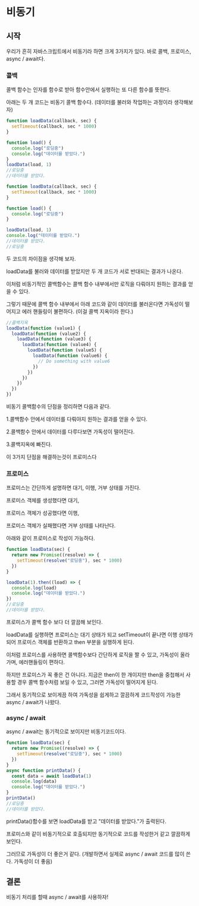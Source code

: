# 비동기

## 시작

우리가 흔히 자바스크립트에서 비동기라 하면 크게 3가지가 있다. 바로 콜백, 프로미스, async / await다.

### 콜백

콜백 함수는 인자를 함수로 받아 함수안에서 실행하는 또 다른 함수를 뜻한다.

아래는 두 개 코드는 비동기 콜백 함수다. (데이터를 불러와 작업하는 과정이라 생각해보자)

```js
function loadData(callback, sec) {
  setTimeout(callback, sec * 1000)
}

function load() {
  console.log("로딩중")
  console.log("데이터를 받았다.")
}
loadData(load, 1)
//로딩중
//데이터를 받았다.
```

```js
function loadData(callback, sec) {
  setTimeout(callback, sec * 1000)
}

function load() {
  console.log("로딩중")
}

loadData(load, 1)
console.log("데이터를 받았다.")
//데이터를 받았다.
//로딩중
```

두 코드의 차이점을 생각해 보자.

loadData를 불러와 데이터를 받았지만 두 개 코드가 서로 반대되는 결과가 나온다.

이처럼 비동기적인 콜백함수는 콜백 함수 내부에서만 로직을 다뤄야지 원하는 결과를 얻을 수 있다.

그렇기 때문에 콜백 함수 내부에서 아래 코드와 같이 데이터를 불러온다면 가독성이 떨어지고 에러 핸들링이 불편하다. (이걸 콜백 지옥이라 한다.)

```js
//콜백지옥
loadData(function (value1) {
  loadData(function (value2) {
    loadData(function (value3) {
      loadData(function (value4) {
        loadData(function (value5) {
          loadData(function (value6) {
            // Do something with value6
          })
        })
      })
    })
  })
})
```

비동기 콜백함수의 단점을 정리하면 다음과 같다.

1.콜백함수 안에서 데이터를 다뤄야지 원하는 결과를 얻을 수 있다.

2.콜백함수 안에서 데이터를 다루다보면 가독성이 떨어진다.

3.콜백지옥에 빠진다.

이 3가지 단점을 해결하는것이 프로미스다

### 프로미스

프로미스는 간단하게 설명하면 대기, 이행, 거부 상태를 가진다.

프로미스 객체를 생성했다면 대기,

프로미스 객체가 성공했다면 이행,

프로미스 객체가 실패했다면 거부 상태를 나타난다.

아래와 같이 프로미스로 작성이 가능하다.

```js
function loadData(sec) {
  return new Promise((resolve) => {
    setTimeout(resolve("로딩중"), sec * 1000)
  })
}

loadData(1).then((load) => {
  console.log(load)
  console.log("데이터를 받았다.")
})
//로딩중
//데이터를 받았다.
```

프로미스가 콜백 함수 보다 더 깔끔해 보인다.

loadData를 실행하면 프로미스는 대기 상태가 되고 setTimeout이 끝나면 이행 상태가 되어 프로미스 객체를 반환하고 then 부분을 실행하게 된다.

이처럼 프로미스를 사용하면 콜백함수보다 간단하게 로직을 짤 수 있고, 가독성이 올라가며, 에러핸들링이 편하다.

하지만 프로미스가 꼭 좋은 건 아니다. 지금은 then이 한 개이지만 then을 중첩해서 사용할 경우 콜백 함수처럼 보일 수 있고, 그러면 가독성이 떨어지게 된다.

그래서 동기적으로 보이게끔 하여 가독성을 쉽게하고 깔끔하게 코드작성이 가능한 async / await가 나왔다.

### async / await

async / await는 동기적으로 보이지만 비동기코드이다.

```js
function loadData(sec) {
  return new Promise((resolve) => {
    setTimeout(resolve("로딩중"), sec * 1000)
  })
}
async function printData() {
  const data = await loadData(1)
  console.log(data)
  console.log("데이터를 받았다.")
}
printData()
//로딩중
//데이터를 받았다.
```

printData()함수를 보면 loadData를 받고 "데이터를 받았다."가 출력된다.

프로미스와 같이 비동기적으로 호출되지만 동기적으로 코드를 작성한거 같고 깔끔하게 보인다.

그러므로 가독성이 더 좋은거 같다. (개발하면서 실제로 async / await 코드를 많이 쓴다. 가독성이 더 좋음)

## 결론

비동기 처리를 할때 async / await를 사용하자!
